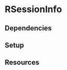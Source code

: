 # RSessionInfo

<!-- _summary of the purpose of the module and how it works_ -->

## Dependencies 

<!-- _list any dependencies on other modules or repos_ -->

## Setup 

<!-- Instructions for getting module working on the server -->

## Resources

<!-- _Links to any helpful resources like LabKey or Notion documentation or external sources used when developing this module_ -->

